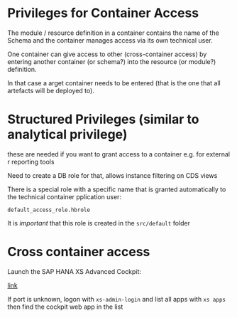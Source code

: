 # Privileges for Container Access

The module / resource definition in a container contains the name of the 
Schema and the container manages access via its own technical user.

One container can give access to other (cross-container access) by entering
another container (or schema?) into the resource (or module?) definition.

In that case a arget container needs to be entered (that is the one that all artefacts will
be deployed to).

# Structured Privileges (similar to analytical privilege)
these are needed if you want to grant access to a container e.g. for external r
reporting tools

Need to create a DB role for that, allows instance filtering on CDS views

There is a special role with a specific name that is granted automatically to 
the technical container pplication user:

`default_access_role.hbrole`

It is *important* that this role is created in the `src/default` folder

# Cross container access

Launch the SAP HANA XS Advanced Cockpit:

[link](https://ec2-34-231-45-95.compute-1.amazonaws.com:51041)

If port is unknown, logon with `xs-admin-login` and list all apps with `xs apps`
then find the cockpit web app in the list

